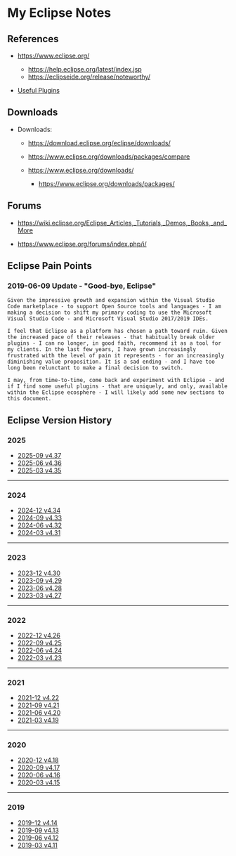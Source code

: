 # My Eclipse Notes

## References 

- https://www.eclipse.org/
  + https://help.eclipse.org/latest/index.jsp
  + https://eclipseide.org/release/noteworthy/


- [Useful Plugins](Useful-Plugins.md)


## Downloads
  
- Downloads: 
  + https://download.eclipse.org/eclipse/downloads/
    
  + https://www.eclipse.org/downloads/packages/compare

  + https://www.eclipse.org/downloads/
    * https://www.eclipse.org/downloads/packages/


## Forums 

- https://wiki.eclipse.org/Eclipse_Articles,_Tutorials,_Demos,_Books,_and_More

- https://www.eclipse.org/forums/index.php/i/


## Eclipse Pain Points 

### 2019-06-09 Update - "Good-bye, Eclipse"
```
Given the impressive growth and expansion within the Visual Studio Code marketplace - to support Open Source tools and languages - I am making a decision to shift my primary coding to use the Microsoft Visual Studio Code - and Microsoft Visual Studio 2017/2019 IDEs.
     
I feel that Eclipse as a platform has chosen a path toward ruin. Given the increased pace of their releases - that habitually break older plugins - I can no longer, in good faith, recommend it as a tool for my clients. In the last few years, I have grown increasingly frustrated with the level of pain it represents - for an increasingly diminishing value proposition. It is a sad ending - and I have too long been relunctant to make a final decision to switch. 
     
I may, from time-to-time, come back and experiment with Eclipse - and if I find some useful plugins - that are uniquely, and only, available within the Eclipse ecosphere - I will likely add some new sections to this document. 
```


## Eclipse Version History 

### 2025


- [2025-09 v4.37](2025\2025-09)
- [2025-06 v4.36](2025\2025-06)
- [2025-03 v4.35](2025\2025-03)

---

### 2024

- [2024-12 v4.34](archived\2024\2024-12)
- [2024-09 v4.33](archived\2024\2024-09)
- [2024-06 v4.32](archived\2024\2024-06)
- [2024-03 v4.31](archived\2024\2024-03)


---

### 2023

- [2023-12 v4.30](archived\2023\2023-12)
- [2023-09 v4.29](archived\2023\2023-09)
- [2023-06 v4.28](archived\2023\2023-06)
- [2023-03 v4.27](archived\2023\2023-03)


--- 

### 2022 

- [2022-12 v4.26](archived\2022\2022-12)
- [2022-09 v4.25](archived\2022\2022-09)
- [2022-06 v4.24](archived\2022\2022-06)
- [2022-03 v4.23](archived\2022\2022-03)


--- 

### 2021 

- [2021-12 v4.22](archived\2021\2021-12)
- [2021-09 v4.21](archived\2021\2021-09)
- [2021-06 v4.20](archived\2021\2021-06)
- [2021-03 v4.19](archived\2021\2021-03)


--- 

### 2020

- [2020-12 v4.18](archived\2020\2020-12)
- [2020-09 v4.17](archived\2020\2020-09)
- [2020-06 v4.16](archived\2020\2020-06)
- [2020-03 v4.15](archived\2020\2020-03)


--- 

### 2019

- [2019-12 v4.14](archived\2019\2019-12)
- [2019-09 v4.13](archived\2019\2019-09)
- [2019-06 v4.12](archived\2019\2019-06)
- [2019-03 v4.11](archived\2019\2019-03)
